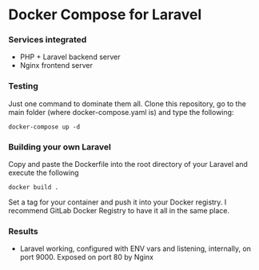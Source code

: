 # Docker Compose for Laravel


### Services integrated
* PHP + Laravel backend server
* Nginx frontend server


### Testing
Just one command to dominate them all. Clone this repository, go to the main folder (where docker-compose.yaml is)
and type the following:
```
docker-compose up -d
```


### Building your own Laravel
Copy and paste the Dockerfile into the root directory of your Laravel and execute the following
```
docker build .
```
Set a tag for your container and push it into your Docker registry. 
I recommend GitLab Docker Registry to have it all in the same place.


### Results
* Laravel working, configured with ENV vars and listening, internally, on port 9000. Exposed on port 80 by Nginx



